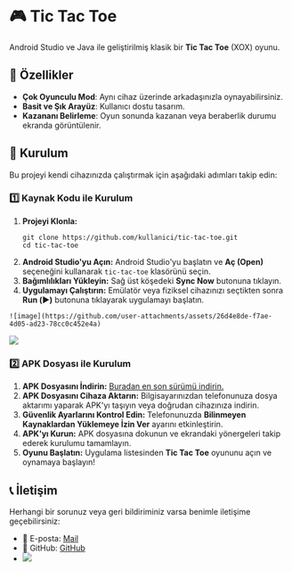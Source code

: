 <h1>🎮 Tic Tac Toe</h1>
    <p>Android Studio ve Java ile geliştirilmiş klasik bir <strong>Tic Tac Toe</strong> (XOX) oyunu.</p>

  <h2>📌 Özellikler</h2>
    <ul>
        <li><strong>Çok Oyunculu Mod</strong>: Aynı cihaz üzerinde arkadaşınızla oynayabilirsiniz.</li>
        <li><strong>Basit ve Şık Arayüz</strong>: Kullanıcı dostu tasarım.</li>
        <li><strong>Kazananı Belirleme</strong>: Oyun sonunda kazanan veya beraberlik durumu ekranda görüntülenir.</li>
    </ul>

  <h2>📲 Kurulum</h2>
    <p>Bu projeyi kendi cihazınızda çalıştırmak için aşağıdaki adımları takip edin:</p>

  <h3>1️⃣ Kaynak Kodu ile Kurulum</h3>
    <ol>
        <li><strong>Projeyi Klonla:</strong></li>
        <pre><code>git clone https://github.com/kullanici/tic-tac-toe.git
cd tic-tac-toe</code></pre>
        <li><strong>Android Studio'yu Açın:</strong> Android Studio'yu başlatın ve <strong>Aç (Open)</strong> seçeneğini kullanarak <code>tic-tac-toe</code> klasörünü seçin.</li>
        <li><strong>Bağımlılıkları Yükleyin:</strong> Sağ üst köşedeki <strong>Sync Now</strong> butonuna tıklayın.</li>
        <li><strong>Uygulamayı Çalıştırın:</strong> Emülatör veya fiziksel cihazınızı seçtikten sonra <strong>Run (▶️)</strong> butonuna tıklayarak uygulamayı başlatın.</li>
    </ol>

    ![image](https://github.com/user-attachments/assets/26d4e8de-f7ae-4d05-ad23-78cc0c452e4a)
<img src="![image](https://github.com/user-attachments/assets/26d4e8de-f7ae-4d05-ad23-78cc0c452e4a)" />
  <h3>2️⃣ APK Dosyası ile Kurulum</h3>
    <ol>
        <li><strong>APK Dosyasını İndirin:</strong> <a href="https://drive.google.com/file/d/1P5zl0oqRdeK9PtzPyHPswrnB2x6bASqZ/view?usp=sharing">Buradan en son sürümü indirin.</a></li>
        <li><strong>APK Dosyasını Cihaza Aktarın:</strong> Bilgisayarınızdan telefonunuza dosya aktarımı yaparak APK'yı taşıyın veya doğrudan cihazınıza indirin.</li>
        <li><strong>Güvenlik Ayarlarını Kontrol Edin:</strong> Telefonunuzda <strong>Bilinmeyen Kaynaklardan Yüklemeye İzin Ver</strong> ayarını etkinleştirin.</li>
        <li><strong>APK'yı Kurun:</strong> APK dosyasına dokunun ve ekrandaki yönergeleri takip ederek kurulumu tamamlayın.</li>
        <li><strong>Oyunu Başlatın:</strong> Uygulama listesinden <strong>Tic Tac Toe</strong> oyununu açın ve oynamaya başlayın!</li>
    </ol>
    
  <h2>📞 İletişim</h2>
    <p>Herhangi bir sorunuz veya geri bildiriminiz varsa benimle iletişime geçebilirsiniz:</p>
    <ul>
        <li>📧 E-posta: <a href="mailto:umutefearslanturkdev.com">Mail</a></li>
        <li>🐙 GitHub: <a href="https://github.com/umutefearslanturkk">GitHub</a></li>
        <li><a href="https://www.buymeacoffee.com/UmutEfe"><img src="https://img.buymeacoffee.com/button-api/?text=Bana bir kahve ısmarla&emoji=&slug=UmutEfe&button_colour=FFDD00&font_colour=000000&font_family=Çerez&outline_colour=000000&coffee_colour=ffffff" /></a></li>
      
   </ul>
